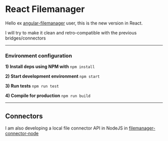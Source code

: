 # React Filemanager

Hello ex [angular-filemanager](https://github.com/joni2back/angular-filemanager/) user, this is the new version in React.

I will try to make it clean and retro-compatible with the previous bridges/connectors


---

### Environment configuration
**1) Install deps using NPM with**
```npm install```

**2) Start development environment**
```npm start```

**3) Run tests**
```npm run test```

**4) Compile for production**
```npm run build```

---

## Connectors
I am also developing a local file connector API in NodeJS in [filemanager-connector-node](https://github.com/joni2back/filemanager-connector-node)
